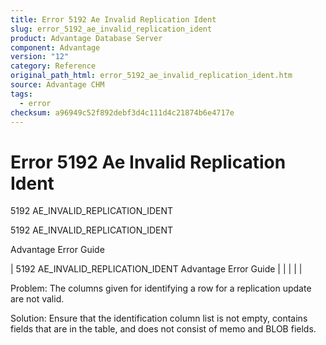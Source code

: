 ```yaml
---
title: Error 5192 Ae Invalid Replication Ident
slug: error_5192_ae_invalid_replication_ident
product: Advantage Database Server
component: Advantage
version: "12"
category: Reference
original_path_html: error_5192_ae_invalid_replication_ident.htm
source: Advantage CHM
tags:
  - error
checksum: a96949c52f892debf3d4c111d4c21874b6e4717e
---
```


# Error 5192 Ae Invalid Replication Ident

5192 AE\_INVALID\_REPLICATION\_IDENT

5192 AE\_INVALID\_REPLICATION\_IDENT

Advantage Error Guide

| 5192 AE\_INVALID\_REPLICATION\_IDENT  Advantage Error Guide |  |  |  |  |

Problem: The columns given for identifying a row for a replication update are not valid.

Solution: Ensure that the identification column list is not empty, contains fields that are in the table, and does not consist of memo and BLOB fields.

